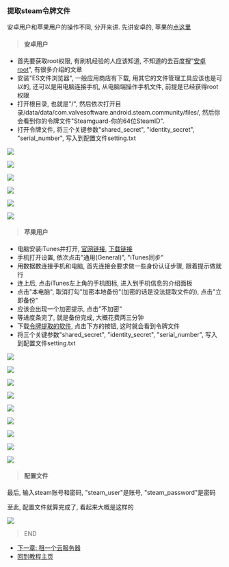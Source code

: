 ### 提取steam令牌文件
安卓用户和苹果用户的操作不同, 分开来讲. 先讲安卓的, 苹果的[点这里](#苹果用户)

> #### 安卓用户
- 首先要获取root权限, 有刷机经验的人应该知道, 不知道的去百度搜"[安卓 root](https://www.baidu.com/s?wd=%E5%AE%89%E5%8D%93+root&ie=UTF-8)", 有很多介绍的文章
- 安装"ES文件浏览器", 一般应用商店有下载, 用其它的文件管理工具应该也是可以的, 还可以是用电脑连接手机, 从电脑端操作手机文件, 前提是已经获得root权限
- 打开根目录, 也就是"/", 然后依次打开目录/data/data/com.valvesoftware.android.steam.community/files/, 然后你会看到你的令牌文件"Steamguard-你的64位SteamID".
- 打开令牌文件, 将三个关键参数"shared_secret", "identity_secret", "serial_number", 写入到配置文件setting.txt

![](https://github.com/farmer-person/pictures/blob/master/buff-delivery/7.png)

![](https://github.com/farmer-person/pictures/blob/master/buff-delivery/8.png)

![](https://github.com/farmer-person/pictures/blob/master/buff-delivery/9.png)

![](https://github.com/farmer-person/pictures/blob/master/buff-delivery/10.png)

![](https://github.com/farmer-person/pictures/blob/master/buff-delivery/11.png)

![](https://github.com/farmer-person/pictures/blob/master/buff-delivery/12.png)

> #### 苹果用户
- 电脑安装iTunes并打开, [官网链接](https://www.apple.com/itunes/), [下载链接](https://www.apple.com/itunes/download/win64)
- 手机打开设置, 依次点击"通用(General)", "iTunes同步"
- 用数据数连接手机和电脑, 首先连接会要求做一些身份认证步骤, 跟着提示做就行
- 连上后, 点击iTunes左上角的手机图标, 进入到手机信息的介绍面板
- 点击"本电脑", 取消打勾"加密本地备份"(加密的话是没法提取文件的), 点击"立即备份"
- 应该会出现一个加密提示, 点击"不加密"
- 等进度条完了, 就是备份完成, 大概花费两三分钟
- 下载[令牌提取的软件](https://github.com/CaitSith2/ios-steamguard-extractor/releases/download/v1.04/ios-steamguard-extractor-v1.04.zip), 点击下方的按钮, 这时就会看到令牌文件
- 将三个关键参数"shared_secret", "identity_secret", "serial_number", 写入到配置文件setting.txt

![](https://github.com/farmer-person/pictures/blob/master/buff-delivery/13.png)

![](https://github.com/farmer-person/pictures/blob/master/buff-delivery/14.PNG)

![](https://github.com/farmer-person/pictures/blob/master/buff-delivery/15.PNG)

![](https://github.com/farmer-person/pictures/blob/master/buff-delivery/16.PNG)

![](https://github.com/farmer-person/pictures/blob/master/buff-delivery/17.png)

![](https://github.com/farmer-person/pictures/blob/master/buff-delivery/18.png)

![](https://github.com/farmer-person/pictures/blob/master/buff-delivery/19.png)

![](https://github.com/farmer-person/pictures/blob/master/buff-delivery/20.png)

![](https://github.com/farmer-person/pictures/blob/master/buff-delivery/21.png)

> #### 配置文件
最后, 输入steam账号和密码, "steam_user"是账号, "steam_password"是密码

至此, 配置文件就算完成了, 看起来大概是这样的

![](https://github.com/farmer-person/pictures/blob/master/buff-delivery/22.png)

> END

- [下一章: 租一个云服务器](./server.md)
- [回到教程主页](./index.md)
